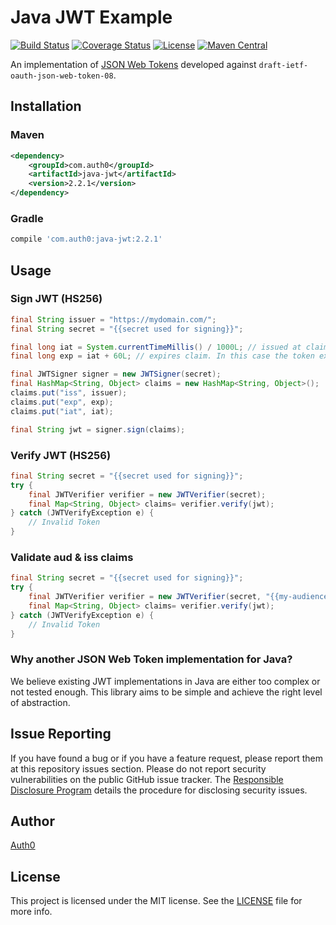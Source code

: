 # Java JWT Example

[![Build Status](https://travis-ci.org/auth0/java-jwt.svg?branch=master)](https://travis-ci.org/auth0/java-jwt)
[![Coverage Status](https://img.shields.io/codecov/c/github/auth0/java-jwt/master.svg?style=flat-square)](https://codecov.io/github/auth0/java-jwt)
[![License](http://img.shields.io/:license-mit-blue.svg?style=flat)](http://doge.mit-license.org)
[![Maven Central](https://img.shields.io/maven-central/v/com.auth0/java-jwt.svg)](http://search.maven.org/#search%7Cga%7C1%7Ca%3A%22java-jwt%22)

An implementation of [JSON Web Tokens](http://self-issued.info/docs/draft-ietf-oauth-json-web-token.html) developed against `draft-ietf-oauth-json-web-token-08`.

## Installation

### Maven

```xml
<dependency>
    <groupId>com.auth0</groupId>
    <artifactId>java-jwt</artifactId>
    <version>2.2.1</version>
</dependency>
```

### Gradle

```gradle
compile 'com.auth0:java-jwt:2.2.1'
```

## Usage

### Sign JWT (HS256)

```java
final String issuer = "https://mydomain.com/";
final String secret = "{{secret used for signing}}";

final long iat = System.currentTimeMillis() / 1000L; // issued at claim 
final long exp = iat + 60L; // expires claim. In this case the token expires in 60 seconds

final JWTSigner signer = new JWTSigner(secret);
final HashMap<String, Object> claims = new HashMap<String, Object>();
claims.put("iss", issuer);
claims.put("exp", exp);
claims.put("iat", iat);

final String jwt = signer.sign(claims);
```

### Verify JWT (HS256)

```java
final String secret = "{{secret used for signing}}";
try {
    final JWTVerifier verifier = new JWTVerifier(secret);
    final Map<String, Object> claims= verifier.verify(jwt);
} catch (JWTVerifyException e) {
    // Invalid Token
}
```

### Validate aud & iss claims

```java
final String secret = "{{secret used for signing}}";
try {
    final JWTVerifier verifier = new JWTVerifier(secret, "{{my-audience}}", "{{my-issuer}}");
    final Map<String, Object> claims= verifier.verify(jwt);
} catch (JWTVerifyException e) {
    // Invalid Token
}
```


### Why another JSON Web Token implementation for Java?

We believe existing JWT implementations in Java are either too complex or not tested enough.
This library aims to be simple and achieve the right level of abstraction.

## Issue Reporting

If you have found a bug or if you have a feature request, please report them at this repository issues section. Please do not report security vulnerabilities on the public GitHub issue tracker. The [Responsible Disclosure Program](https://auth0.com/whitehat) details the procedure for disclosing security issues.

## Author

[Auth0](https://auth0.com/)

## License

This project is licensed under the MIT license. See the [LICENSE](LICENSE.txt) file for more info.
